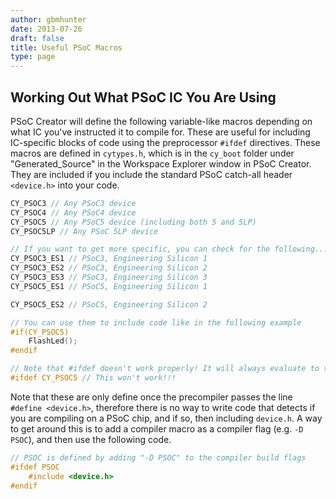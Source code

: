 ```yaml
---
author: gbmhunter
date: 2013-07-26
draft: false
title: Useful PSoC Macros
type: page
---
```


## Working Out What PSoC IC You Are Using

PSoC Creator will define the following variable-like macros depending on what IC you've instructed it to compile for. These are useful for including IC-specific blocks of code using the preprocessor `#ifdef` directives. These macros are defined in `cytypes.h`, which is in the `cy_boot` folder under "Generated_Source" in the Workspace Explorer window in PSoC Creator. They are included if you include the standard PSoC catch-all header `<device.h>` into your code.
    
```c
CY_PSOC3 // Any PSoC3 device
CY_PSOC4 // Any PSoC4 device
CY_PSOC5 // Any PSoC5 device (including both 5 and 5LP)
CY_PSOC5LP // Any PSoC 5LP device

// If you want to get more specific, you can check for the following...
CY_PSOC3_ES1 // PSoC3, Engineering Silicon 1
CY_PSOC3_ES2 // PSoC3, Engineering Silicon 2
CY_PSOC3_ES3 // PSoC3, Engineering Silicon 3
CY_PSOC5_ES1 // PSoC5, Engineering Silicon 1

CY_PSOC5_ES2 // PSoC5, Engineering Silicon 2

// You can use them to include code like in the following example
#if(CY_PSOC5)
    FlashLed();
#endif

// Note that #ifdef doesn't work properly! It will always evaluate to true.// Don't know why. Always use the directive #if
#ifdef CY_PSOC5 // This won't work!!!
```

Note that these are only define once the precompiler passes the line `#define <device.h>`, therefore there is no way to write code that detects if you are compiling on a PSoC chip, and if so, then including `device.h`. A way to get around this is to add a compiler macro as a compiler flag (e.g. `-D PSOC`), and then use the following code.

```c
// PSOC is defined by adding "-D PSOC" to the compiler build flags
#ifdef PSOC
    #include <device.h>
#endif
```